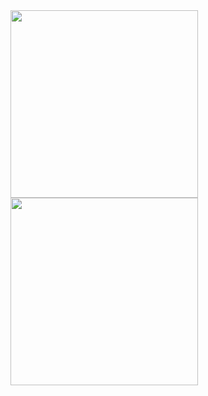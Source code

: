 <img width="300px" src="https://images.unsplash.com/photo-1481349518771-20055b2a7b24"/>
<img width="300px" src="https://images.unsplash.com/photo-1481349518771-20055b2a7b24"/>
